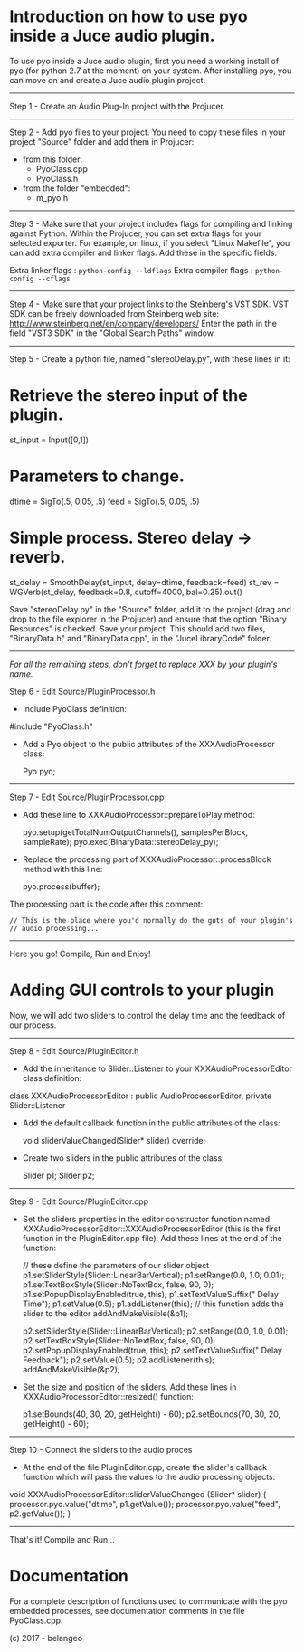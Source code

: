 Introduction on how to use pyo inside a Juce audio plugin.
========================================================== 

To use pyo inside a Juce audio plugin, first you need a working 
install of pyo (for python 2.7 at the moment) on your system.
After installing pyo, you can move on and create a Juce audio plugin project.

------------------------------------------------------------------------------
Step 1 - Create an Audio Plug-In project with the Projucer. 

------------------------------------------------------------------------------
Step 2 - Add pyo files to your project. You need to copy these files in your
project "Source" folder and add them in Projucer:

- from this folder:
  * PyoClass.cpp
  * PyoClass.h
- from the folder "embedded":
  * m_pyo.h

------------------------------------------------------------------------------
Step 3 - Make sure that your project includes flags for compiling 
and linking against Python. Within the Projucer, you can set extra
flags for your selected exporter. For example, on linux, if you select
"Linux Makefile", you can add extra compiler and linker flags. Add 
these in the specific fields:

Extra linker flags : `python-config --ldflags`
Extra compiler flags : `python-config --cflags`

------------------------------------------------------------------------------
Step 4 - Make sure that your project links to the Steinberg's VST SDK.
VST SDK can be freely downloaded from Steinberg web site:
http://www.steinberg.net/en/company/developers/
Enter the path in the field "VST3 SDK" in the "Global Search Paths" window.

------------------------------------------------------------------------------
Step 5 - Create a python file, named "stereoDelay.py", with these lines in 
it:

# Retrieve the stereo input of the plugin.
st_input = Input([0,1])
# Parameters to change.
dtime = SigTo(.5, 0.05, .5)
feed = SigTo(.5, 0.05, .5)
# Simple process. Stereo delay -> reverb.
st_delay = SmoothDelay(st_input, delay=dtime, feedback=feed)
st_rev = WGVerb(st_delay, feedback=0.8, cutoff=4000, bal=0.25).out()

Save "stereoDelay.py" in the "Source" folder, add it to the project 
(drag and drop to the file explorer in the Projucer) and ensure that 
the option "Binary Resources" is checked. Save your project.
This should add two files, "BinaryData.h" and "BinaryData.cpp", 
in the "JuceLibraryCode" folder.
 
------------------------------------------------------------------------------

*For all the remaining steps, don't forget to replace XXX by your plugin's name.*

Step 6 - Edit Source/PluginProcessor.h

- Include PyoClass definition:

#include "PyoClass.h"

- Add a Pyo object to the public attributes of the XXXAudioProcessor class:

    Pyo pyo;

------------------------------------------------------------------------------
Step 7 - Edit Source/PluginProcessor.cpp

- Add these line to XXXAudioProcessor::prepareToPlay method:

    pyo.setup(getTotalNumOutputChannels(), samplesPerBlock, sampleRate);
    pyo.exec(BinaryData::stereoDelay_py);

- Replace the processing part of XXXAudioProcessor::processBlock method with
this line:

    pyo.process(buffer);

The processing part is the code after this comment:

    // This is the place where you'd normally do the guts of your plugin's
    // audio processing...

------------------------------------------------------------------------------
Here you go! Compile, Run and Enjoy!


Adding GUI controls to your plugin
==================================

Now, we will add two sliders to control the delay time and the feedback
of our process.

------------------------------------------------------------------------------
Step 8 - Edit Source/PluginEditor.h

- Add the inheritance to Slider::Listener to your XXXAudioProcessorEditor
class definition:
    
class XXXAudioProcessorEditor  : public AudioProcessorEditor, 
                                 private Slider::Listener
 
- Add the default callback function in the public attributes of the class:
    
    void sliderValueChanged(Slider* slider) override;

- Create two sliders in the public attributes of the class:
    
    Slider p1;
    Slider p2;

------------------------------------------------------------------------------
Step 9 - Edit Source/PluginEditor.cpp

- Set the sliders properties in the editor constructor function named
XXXAudioProcessorEditor::XXXAudioProcessorEditor (this is the first function
in the PluginEditor.cpp file). Add these lines at the end of the function:
    
    // these define the parameters of our slider object
    p1.setSliderStyle(Slider::LinearBarVertical);
    p1.setRange(0.0, 1.0, 0.01);
    p1.setTextBoxStyle(Slider::NoTextBox, false, 90, 0);
    p1.setPopupDisplayEnabled(true, this);
    p1.setTextValueSuffix(" Delay Time");
    p1.setValue(0.5);
    p1.addListener(this);
    // this function adds the slider to the editor
    addAndMakeVisible(&p1);

    p2.setSliderStyle(Slider::LinearBarVertical);
    p2.setRange(0.0, 1.0, 0.01);
    p2.setTextBoxStyle(Slider::NoTextBox, false, 90, 0);
    p2.setPopupDisplayEnabled(true, this);
    p2.setTextValueSuffix(" Delay Feedback");
    p2.setValue(0.5);
    p2.addListener(this);
    addAndMakeVisible(&p2);

- Set the size and position of the sliders. Add these lines in 
XXXAudioProcessorEditor::resized() function:
    
    p1.setBounds(40, 30, 20, getHeight() - 60);
    p2.setBounds(70, 30, 20, getHeight() - 60);

------------------------------------------------------------------------------
Step 10 - Connect the sliders to the audio proces

- At the end of the file PluginEditor.cpp, create the slider's callback 
function which will pass the values to the audio processing objects:
    
void XXXAudioProcessorEditor::sliderValueChanged (Slider* slider)
{
    processor.pyo.value("dtime", p1.getValue());
    processor.pyo.value("feed", p2.getValue());
}

------------------------------------------------------------------------------
That's it! Compile and Run...

Documentation
=============

For a complete description of functions used to communicate with the pyo 
embedded processes, see documentation comments in the file PyoClass.cpp.


(c) 2017 - belangeo
